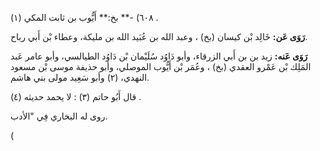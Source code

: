 ٦٠٨) -** بخ:** أَيُّوب بن ثابت المكي (١) .

**رَوَى عَن:** خَالِد بْن كيسان (بخ) ، وعبد الله بن عُبَيد الله بن مليكة، وعطاء بْن أَبي رباح.

**رَوَى عَنه:** زيد بن بن أَبي الزرقاء، وأبو دَاوُد سُلَيْمان بْن دَاوُد الطيالسي، وأبو عامر عَبد المَلِك بْن عَمْرو العقدي (بخ) ، وعُمَر بْن أَيُّوب الموصلي، وأبو حذيفة موسى بْن مسعود النهدي، (٢) وأبو سَعِيد مولى بني هاشم.

قال أَبُو حاتم (٣) : لا يحمد حديثه (٤) .

روى له البخاري فِي "الأدب.

(
